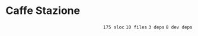 # Caffe Stazione

<p align="right"><code>175 sloc</code>&nbsp;<code>10 files</code>&nbsp;<code>3 deps</code>&nbsp;<code>8 dev deps</code></p>



<br />

<!-- START doctoc -->
<!-- END doctoc -->
